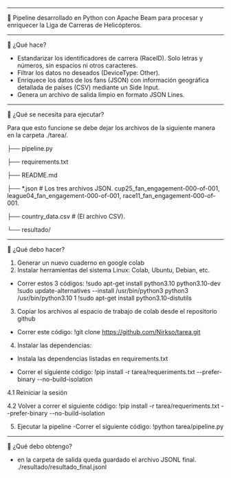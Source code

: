 *********************************************************************************************************************************
🚁 Pipeline desarrollado en Python con Apache Beam para procesar y enriquecer la Liga de Carreras de Helicópteros.
*********************************************************************************************************************************

🚁 ¿Qué hace?
  * Estandarizar los identificadores de carrera (RaceID). Solo letras y números, sin espacios ni otros caracteres.
  * Filtrar los datos no deseados (DeviceType: Other).
  * Enriquece los datos de los fans (JSON) con información geográfica detallada de países (CSV) mediante un Side Input.
  * Genera un archivo de salida limpio en formato JSON Lines.
*********************************************************************************************************************************

🚁 ¿Qué se necesita para ejecutar?

Para que esto funcione se debe dejar los archivos de la siguiente manera en la carpeta ./tarea/.


├── pipeline.py

├── requirements.txt

├── README.md

├── *.json # Los tres archivos JSON. cup25_fan_engagement-000-of-001, league04_fan_engagement-000-of-001, race11_fan_engagement-000-of-001.

├── country_data.csv  # (El archivo CSV).

└── resultado/
*********************************************************************************************************************************

🚁 ¿Qué debo hacer?
1) Generar un nuevo cuaderno en google colab
2) Instalar herramientas del sistema Linux: Colab, Ubuntu, Debian, etc.
  - Correr estos 3  códigos:
!sudo apt-get install python3.10 python3.10-dev
!sudo update-alternatives --install /usr/bin/python3 python3 /usr/bin/python3.10 1
!sudo apt-get install python3.10-distutils

3) Copiar los archivos al espacio de trabajo de colab desde el repositorio github
  - Correr este código:
!git clone https://github.com/Nirkso/tarea.git
    
4) Instalar las dependencias:
  * Instala las dependencias listadas en requirements.txt
  - Correr el siguiente código:
!pip install -r tarea/requeriments.txt --prefer-binary --no-build-isolation

   4.1 Reiniciar la sesión

   4.2 Volver a correr el siguiente código:
!pip install -r tarea/requeriments.txt --prefer-binary --no-build-isolation

5) Ejecutar la pipeline
  -Correr el siguiente código:
   !python tarea/pipeline.py
*********************************************************************************************************************************

🚁 ¿Qué debo obtengo?
  * en la carpeta de salida queda guardado el archivo JSONL final.
    ./resultado/resultado_final.jsonl
